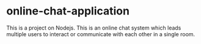 # online-chat-application
This is a project on Nodejs. This is an online chat system which leads multiple users to interact or communicate with each other in a single room.
